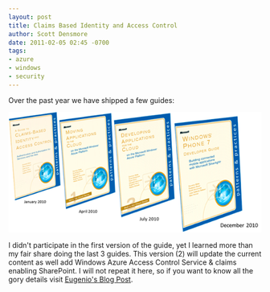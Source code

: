 ```yaml
---
layout: post
title: Claims Based Identity and Access Control
author: Scott Densmore
date: 2011-02-05 02:45 -0700
tags:
- azure
- windows
- security
---
```


Over the past year we have shipped a few guides:

![Books](/assets/img/books.png "Books.png")

I didn't participate in the first version of the guide, yet I learned more than my fair share doing the last 3 guides. This version (2) will update the current content as well add Windows Azure Access Control Service & claims enabling SharePoint. I will not repeat it here, so if you want to know all the gory details visit [Eugenio's Blog Post](http://blogs.msdn.com/b/eugeniop/archive/2011/02/04/our-next-project-claims-based-identity-and-access-control.aspx).